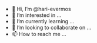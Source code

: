 - 👋 Hi, I’m @hari-evermos
- 👀 I’m interested in ...
- 🌱 I’m currently learning ...
- 💞️ I’m looking to collaborate on ...
- 📫 How to reach me ...

<!---
hari-evermos/hari-evermos is a ✨ special ✨ repository because its `README.md` (this file) appears on your GitHub profile.
You can click the Preview link to take a look at your changes.
--->
